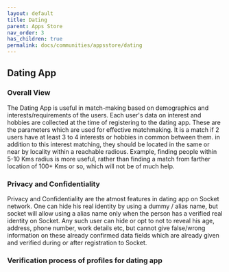 ```yaml
---
layout: default
title: Dating
parent: Apps Store
nav_order: 3
has_children: true
permalink: docs/communities/appsstore/dating
---
```


## Dating App

### Overall View

The Dating App is useful in match-making based on demographics and interests/requirements of the users. Each user's data on interest and hobbies are collected at the time of registering to the dating app. These are the parameters which are used for effective matchmaking.  It is a match if 2 users have at least 3 to 4 interests or hobbies in common between them. in addition to this interest matching, they should be located in the same or near by locality within a reachable radious. Example, finding people within 5-10 Kms radius is more useful, rather than finding a match from farther location of 100+ Kms or so, which will not be of much help. 

### Privacy and Confidentiality

Privacy and Confidentiality are the atmost features in dating app on Socket network. One can hide his real identity by using a dummy / alias name, but socket will allow using a alias name only when the person has a verified real identity on Socket. Any such user can hide or opt to not to reveal his age, address, phone number, work details etc, but cannot give false/wrong information on these already confirmed data fields which are already given and verified during or after registration to Socket. 

### Verification process of profiles for dating app
